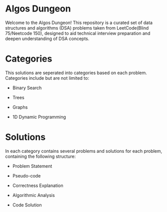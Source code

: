 # Algos Dungeon

Welcome to the Algos Dungeon! This repository is a curated set of data structures and algorithms (DSA) problems taken from LeetCode(Blind 75/Neetcode 150), designed to aid technical interview preparation and deepen understanding of DSA concepts.

# Categories
This solutions are seperated into categories based on each problem. Categories include but are not limited to:

- Binary Search
  
- Trees
  
- Graphs

- 1D Dynamic Programming

# Solutions

In each category contains several problems and solutions for each problem, containing the following structure:

- Problem Statement

- Pseudo-code

- Correctness Explanation

- Algorithmic Analysis

- Code Solution
